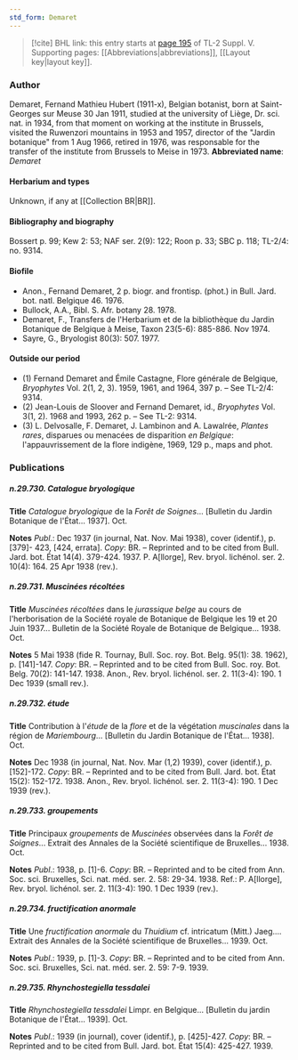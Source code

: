 ```yaml
---
std_form: Demaret
---
```


> [!cite] BHL link: this entry starts at [page 195](https://www.biodiversitylibrary.org/page/33259241) of TL-2 Suppl. V.
> Supporting pages: [[Abbreviations|abbreviations]], [[Layout key|layout key]].

### Author

Demaret, Fernand Mathieu Hubert (1911-x), Belgian botanist, born at Saint-Georges sur Meuse 30 Jan 1911, studied at the university of Liège, Dr. sci. nat. in 1934, from that moment on working at the institute in Brussels, visited the Ruwenzori mountains in 1953 and 1957, director of the "Jardin botanique" from 1 Aug 1966, retired in 1976, was responsable for the transfer of the institute from Brussels to Meise in 1973. 
**Abbreviated name**: *Demaret*

#### Herbarium and types

Unknown, if any at [[Collection BR|BR]].

#### Bibliography and biography

Bossert p. 99; Kew 2: 53; NAF ser. 2(9): 122; Roon p. 33; SBC p. 118; TL-2/4: no. 9314.

#### Biofile

- Anon., Fernand Demaret, 2 p. biogr. and frontisp. (phot.) in Bull. Jard. bot. natl. Belgique 46. 1976.
- Bullock, A.A., Bibl. S. Afr. botany 28. 1978.
- Demaret, F., Transfers de l'Herbarium et de la bibliothèque du Jardin Botanique de Belgique à Meise, Taxon 23(5-6): 885-886. Nov 1974.
- Sayre, G., Bryologist 80(3): 507. 1977.

#### Outside our period

- (1) Fernand Demaret and Émile Castagne, Flore générale de Belgique, *Bryophytes* Vol. 2(1, 2, 3). 1959, 1961, and 1964, 397 p. – See TL-2/4: 9314.
- (2) Jean-Louis de Sloover and Fernand Demaret, id., *Bryophytes* Vol. 3(1, 2). 1968 and 1993, 262 p. – See TL-2: 9314.
- (3) L. Delvosalle, F. Demaret, J. Lambinon and A. Lawalrée, *Plantes rares*, disparues ou menacées de disparition *en Belgique*: l'appauvrissement de la flore indigène, 1969, 129 p., maps and phot.

### Publications

##### n.29.730. Catalogue bryologique

**Title**
*Catalogue bryologique* de la *Forêt de Soignes*... \[Bulletin du Jardin Botanique de l'État... 1937\]. Oct.

**Notes**
*Publ*.: Dec 1937 (in journal, Nat. Nov. Mai 1938), cover (identif.), p. \[379\]- 423, \[424, errata\].
*Copy*: BR. – Reprinted and to be cited from Bull. Jard. bot. État 14(4). 379-424. 1937.
P. A\[llorge\], Rev. bryol. lichénol. ser. 2. 10(4): 164. 25 Apr 1938 (rev.).

##### n.29.731. Muscinées récoltées

**Title**
*Muscinées récoltées* dans le *jurassique belge* au cours de l'herborisation de la Société royale de Botanique de Belgique les 19 et 20 Juin 1937... Bulletin de la Société Royale de Botanique de Belgique... 1938. Oct.

**Notes**
5 Mai 1938 (fide R. Tournay, Bull. Soc. roy. Bot. Belg. 95(1): 38. 1962), p. \[141\]-147. *Copy*: BR. – Reprinted and to be cited from Bull. Soc. roy. Bot. Belg. 70(2): 141-147. 1938.
Anon., Rev. bryol. lichénol. ser. 2. 11(3-4): 190. 1 Dec 1939 (small rev.).

##### n.29.732. étude

**Title**
Contribution à l'*étude* de la *flore* et de la végétation *muscinales* dans la région de *Mariembourg*... \[Bulletin du Jardin Botanique de l'État... 1938\]. Oct.

**Notes**
Dec 1938 (in journal, Nat. Nov. Mar (1,2) 1939), cover (identif.), p. \[152\]-172. *Copy*: BR. – Reprinted and to be cited from Bull. Jard. bot. État 15(2): 152-172. 1938.
Anon., Rev. bryol. lichénol. ser. 2. 11(3-4): 190. 1 Dec 1939 (rev.).

##### n.29.733. groupements

**Title**
Principaux *groupements* de *Muscinées* observées dans la *Forêt de Soignes*... Extrait des Annales de la Société scientifique de Bruxelles... 1938. Oct.

**Notes**
*Publ*.: 1938, p. \[1\]-6. *Copy*: BR. – Reprinted and to be cited from Ann. Soc. sci. Bruxelles, Sci. nat. méd. ser. 2. 58: 29-34. 1938.
Ref.: P. A\[llorge\], Rev. bryol. lichénol. ser. 2. 11(3-4): 190. 1 Dec 1939 (rev.).

##### n.29.734. fructification anormale

**Title**
Une *fructification anormale* du *Thuidium* cf. intricatum (Mitt.) Jaeg.... Extrait des Annales de la Société scientifique de Bruxelles... 1939. Oct.

**Notes**
*Publ*.: 1939, p. \[1\]-3. *Copy*: BR. – Reprinted and to be cited from Ann. Soc. sci. Bruxelles, Sci. nat. méd. ser. 2. 59: 7-9. 1939.

##### n.29.735. Rhynchostegiella tessdalei

**Title**
*Rhynchostegiella tessdalei* Limpr. en Belgique... \[Bulletin du jardin Botanique de l'État... 1939\]. Oct.

**Notes**
*Publ*.: 1939 (in journal), cover (identif.), p. \[425\]-427. *Copy*: BR. – Reprinted and to be cited from Bull. Jard. bot. État 15(4): 425-427. 1939.

